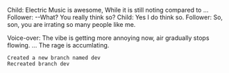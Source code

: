 Child:
	Electric Music is awesome,
	While it is still noting compared to ...
Follower:
	--What? You really think so?
Child:
	Yes I do think so.
Follower:
	So, son, you are irrating so many people like me.

Voice-over:	
	The vibe is getting more annoying now, air gradually stops flowing.
	...
	The rage is accumlating.

	Created a new branch named dev
	Recreated branch dev
